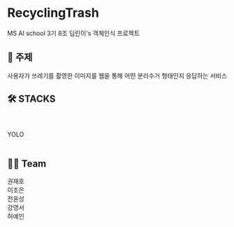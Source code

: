 # RecyclingTrash
MS AI school 3기 8조 딥린이's 객체인식 프로젝트

<h2> 🤚 주제 </h2>
사용자가 쓰레기를 촬영한 이미지를 웹을 통해 어떤 분리수거 형태인지 응답하는 서비스 <br/>

<h2> 🛠 STACKS </h2> <br/><br/>
YOLO <br/>
<br/>

<h2> 👨‍🌾 Team </h2>
권재호<br/>
이조은<br/>
전윤성<br/>
강영서<br/>
허예인<br/>
